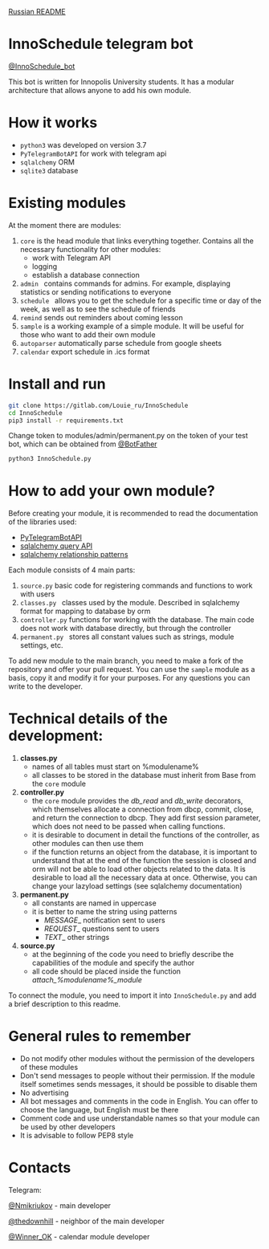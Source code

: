 [Russian README](README.ru.md)


# InnoSchedule telegram bot

[@InnoSchedule_bot](https://t.me/InnoSchedule_bot)

This bot is written for Innopolis University students. It has a modular architecture that allows anyone to add his own module.


# How it works

- `python3` was developed on version 3.7
- `PyTelegramBotAPI` for work with telegram api
- `sqlalchemy` ORM
- `sqlite3` database


# Existing modules

At the moment there are modules:

1. `core` is the head module that links everything together. Contains all the necessary functionality for other modules:
    - work with Telegram API
    - logging
    - establish a database connection
2. `admin ` contains commands for admins. For example, displaying statistics or sending notifications to everyone
3. `schedule ` allows you to get the schedule for a specific time or day of the week, as well as to see the schedule of friends
4. `remind` sends out reminders about coming lesson
5. `sample` is a working example of a simple module. It will be useful for those who want to add their own module
6. `autoparser` automatically parse schedule from google sheets
7. `calendar` export schedule in .ics format

# Install and run

```bash
git clone https://gitlab.com/Louie_ru/InnoSchedule
cd InnoSchedule
pip3 install -r requirements.txt
```
Change token to modules/admin/permanent.py on the token of your test bot, which can be obtained from [@BotFather](https://t.me/BotFather)
```bash
python3 InnoSchedule.py
```


# How to add your own module?

Before creating your module, it is recommended to read the documentation of the libraries used:

- [PyTelegramBotAPI](https://github.com/eternnoir/pyTelegramBotAPI)
- [sqlalchemy query API](https://docs.sqlalchemy.org/en/latest/orm/query.html)
- [sqlalchemy relationship patterns](https://docs.sqlalchemy.org/en/latest/orm/basic_relationships.html)

Each module consists of 4 main parts:

1. `source.py` basic code for registering commands and functions to work with users
2. `classes.py ` classes used by the module. Described in sqlalchemy format for mapping to database by orm
3. `controller.py` functions for working with the database. The main code does not work with database directly, but through the controller
4. `permanent.py ` stores all constant values such as strings, module settings, etc. 

To add new module to the main branch, you need to make a fork of the repository and offer your pull request.
You can use the `sample` module as a basis, copy it and modify it for your purposes.
For any questions you can write to the developer.


# Technical details of the development:

1. **classes.py**
    - names of all tables must start on %modulename%
    - all classes to be stored in the database must inherit from Base from the `core` module
2. **controller.py**
    - the `core` module provides the _db_read_ and _db_write_ decorators, which themselves allocate a connection from dbcp, commit, close, and return the connection to dbcp. They add first session parameter, which does not need to be passed when calling functions.
    - it is desirable to document in detail the functions of the controller, as other modules can then use them
    - if the function returns an object from the database, it is important to understand that at the end of the function the session is closed and orm will not be able to load other objects related to the data. It is desirable to load all the necessary data at once. Otherwise, you can change your lazyload settings (see sqlalchemy documentation)
3. **permanent.py**
    - all constants are named in uppercase
    - it is better to name the string using patterns
        * _MESSAGE__ notification sent to users
        * _REQUEST__ questions sent to users
        * _TEXT__ other strings
4. **source.py**
    - at the beginning of the code you need to briefly describe the capabilities of the module and specify the author
    - all code should be placed inside the function *attach_%modulename%_module*

To connect the module, you need to import it into `InnoSchedule.py` and add a brief description to this readme.


# General rules to remember

- Do not modify other modules without the permission of the developers of these modules
- Don't send messages to people without their permission. If the module itself sometimes sends messages, it should be possible to disable them
- No advertising
- All bot messages and comments in the code in English. You can offer to choose the language, but English must be there
- Comment code and use understandable names so that your module can be used by other developers
- It is advisable to follow PEP8 style


# Contacts

Telegram:

[@Nmikriukov](https://t.me/Nmikriukov) - main developer

[@thedownhill](https://t.me/thedownhill) - neighbor of the main developer

[@Winner_OK](https://t.me/Winner\_OK) - calendar module developer
